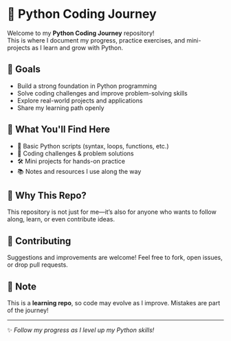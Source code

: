 # 🐍 Python Coding Journey

Welcome to my **Python Coding Journey** repository!  
This is where I document my progress, practice exercises, and mini-projects as I learn and grow with Python.  

## 🚀 Goals
- Build a strong foundation in Python programming  
- Solve coding challenges and improve problem-solving skills  
- Explore real-world projects and applications  
- Share my learning path openly  

## 📂 What You'll Find Here
- 📝 Basic Python scripts (syntax, loops, functions, etc.)  
- 🎯 Coding challenges & problem solutions  
- 🛠️ Mini projects for hands-on practice  
- 📚 Notes and resources I use along the way  

## 🌱 Why This Repo?
This repository is not just for me—it’s also for anyone who wants to follow along, learn, or even contribute ideas.  

## 🤝 Contributing
Suggestions and improvements are welcome! Feel free to fork, open issues, or drop pull requests.  

## 📌 Note
This is a **learning repo**, so code may evolve as I improve. Mistakes are part of the journey!  

---
✨ *Follow my progress as I level up my Python skills!*  
